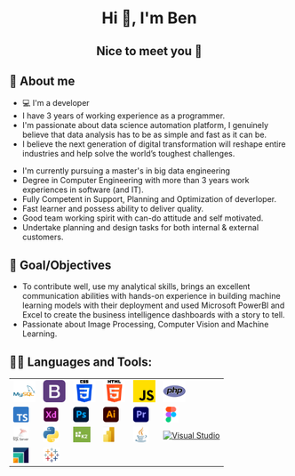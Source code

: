 
<!--img width="100%" height="auto" src="./profile.png" /-->

<h1 align="center">Hi 👋, I'm Ben</h1>
<h2 align="center">Nice to meet you 👋</h2>

## 📖 About me
* 💻 I'm a developer
* I have 3 years of working experience as a programmer. 
* I'm passionate about data science automation platform, I genuinely believe that data analysis has to be as simple and fast as it can be.
* I believe the next generation of digital transformation will reshape entire industries and help solve the world’s toughest challenges. 

- I'm currently pursuing a master's in big data engineering
- Degree in Computer Engineering with more than 3 years work experiences in software (and IT).
- Fully Competent in Support, Planning and Optimization of deverloper.
- Fast learner and possess ability to deliver quality. 
- Good team working spirit with can-do attitude and self motivated.
- Undertake planning and design tasks for both internal & external customers.

## 📌 Goal/Objectives
* To contribute well, use my analytical skills, brings an excellent communication abilities with hands-on experience in building machine learning models with their deployment and used Microsoft PowerBI and Excel to create the business intelligence dashboards with a story to tell. 
* Passionate about Image Processing, Computer Vision and Machine Learning.

## 👨‍💻 Languages and Tools:
<table>
  <tbody>
    <tr>
      <td>
        <a href="https://www.mysql.com/" target="_blank">
          <img src="https://raw.githubusercontent.com/devicons/devicon/master/icons/mysql/mysql-original-wordmark.svg" alt="mysql" width="40" height="40"/>
        </a>
      </td>
      <td>
        <a href="https://getbootstrap.com" target="_blank">
          <img src="https://github.com/bbbennn/bbbennn/blob/main/code/bootstrap.png?raw=true" alt="bootstrap" width="40" height="40"/>
        </a>
      </td>
      <td>
        <a href="https://www.w3schools.com/css/" target="_blank">
          <img src="https://github.com/bbbennn/bbbennn/blob/main/code/css-3.png?raw=true" alt="css3" width="40" height="40"/>
        </a>
      </td>
      <td>
        <a href="https://www.w3.org/html/" target="_blank">
          <img src="https://github.com/bbbennn/bbbennn/blob/main/code/html-5.png?raw=true" alt="html5" width="40" height="40"/>
        </a>
      </td>
      <td>
        <a href="https://developer.mozilla.org/en-US/docs/Web/JavaScript" target="_blank">
          <img src="https://github.com/bbbennn/bbbennn/blob/main/code/js.png?raw=true" alt="javascript" width="40" height="40"/>
        </a>
      </td>
      <td>
        <a href="https://www.php.net" target="_blank">
          <img src="https://github.com/bbbennn/bbbennn/blob/main/code/php.png?raw=true" alt="php" width="40" height="40"/>
        </a>
      </td>
    </tr>
    <tr>
      <td>
        <a href="#">
          <img
            alt="TypeScript"
            title="TypeScript"
            height="28px"
            src="https://github.com/bbbennn/bbbennn/blob/main/code/typescript.png?raw=true"/>
        </a>
        </td>
      <td>
          <a href="#">
            <img
              alt="Adobe XD"
              title="Adobe XD"
              height="28px"
              src="https://github.com/bbbennn/bbbennn/blob/main/code/xd.png?raw=true"/>
          </a>
        </td>
        <td>
            <a href="#">
              <img
                alt="Adobe Photoshop"
                title="Adobe Photoshop"
                height="28px"
                src="https://github.com/bbbennn/bbbennn/blob/main/code/photoshop.png?raw=true"/>
            </a>
        </td>
        <td>
            <a href="#">
              <img
                alt="Adobe illustrator"
                title="Adobe illustrator"
                height="28px"
                src="https://github.com/bbbennn/bbbennn/blob/main/code/illustrator.png?raw=true"/>
            </a>
        </td>
        <td>
            <a href="#">
              <img
                alt="Adobe Premiere-pro"
                title="Adobe Premiere-pro"
                height="28px"
                src="https://github.com/bbbennn/bbbennn/blob/main/code/premiere-pro.png?raw=true"/>
            </a>
        </td>
        <td>
            <a href="#">
              <img
                alt="Figma"
                title="Figma"
                height="28px"
                src="https://github.com/bbbennn/bbbennn/blob/c6b49c04799965e39d8d9bb383468ad1e190bc70/code/figma.png?raw=true"/>
            </a>
        </td>
    </tr>
    <tr>
        <td>
            <a href="#">
              <img
                alt="sql-server"
                title="sql-server"
                height="28px"
                src="https://github.com/bbbennn/bbbennn/blob/main/code/sql-server.png?raw=true"/>
            </a>
        </td>
        <td>
            <a href="#">
              <img
                alt="python"
                title="python"
                height="28px"
                src="https://github.com/bbbennn/bbbennn/blob/main/code/python.png?raw=true"/>
            </a>
        </td>
        <td>
            <a href="#">
              <img
                alt="K2"
                title="K2"
                height="28px"
                src="https://github.com/bbbennn/bbbennn/blob/main/code/K2.jpg?raw=true"/>
            </a>
        </td>
        <td>
            <a href="#">
              <img
                alt="Power Bi"
                title="Power Bi"
                height="28px"
                src="https://github.com/bbbennn/bbbennn/blob/main/code/PowerBI.jpg?raw=true"/>
            </a>
        </td>
        <td>
            <a href="#">
              <img
                alt="java"
                title="java"
                height="28px"
                src="https://github.com/bbbennn/bbbennn/blob/main/code/java.png?raw=true"/>
            </a>
        </td>
        <td>
            <a href="#">
                <img
                  alt="Visual Studio"
                  title="Visual Studio Code"
                  height="28px"
                  src="https://img.icons8.com/fluent/48/000000/visual-studio-code-2019.png"/>
              </a>
        </td>
    </tr>
    <tr>
        <td>
            <a href="#">
                <img
                  alt="rapidminer"
                  title="rapidminer"
                  height="28px"
                  src="https://github.com/bbbennn/bbbennn/blob/main/code/rapidminer.jpg?raw=true"/>
              </a>
        </td> 
        <td>
            <a href="#">
                <img
                  alt="tableau"
                  title="tableau"
                  height="28px"
                  src="https://github.com/bbbennn/bbbennn/blob/main/code/tableau.jpg?raw=true"/>
              </a>
        </td> 
    </tr>
  </tbody>
</table>

<!--## Medium Post
 BLOG-POST-LIST:START -->
<!-- BLOG-POST-LIST:END -->
<!--
## 📈 Github Stats
<img align="center" src="https://github-readme-stats.vercel.app/api?username=bbbennn&show_icons=true&locale=en" alt="jame3032002" />
<br />
<br />
<img align="left" src="https://github-readme-stats.vercel.app/api/top-langs?username=jame3032002&show_icons=true&locale=en&layout=compact" alt="jame3032002" />


**bbbennn/bbbennn** is a ✨ _special_ ✨ repository because its `README.md` (this file) appears on your GitHub profile.

Here are some ideas to get you started:

- 🔭 I’m currently working on ...
- 🌱 I’m currently learning ...
- 👯 I’m looking to collaborate on ...
- 🤔 I’m looking for help with ...
- 💬 Ask me about ...
- 📫 How to reach me: ...
- 😄 Pronouns: ...
- ⚡ Fun fact: ...
-->
